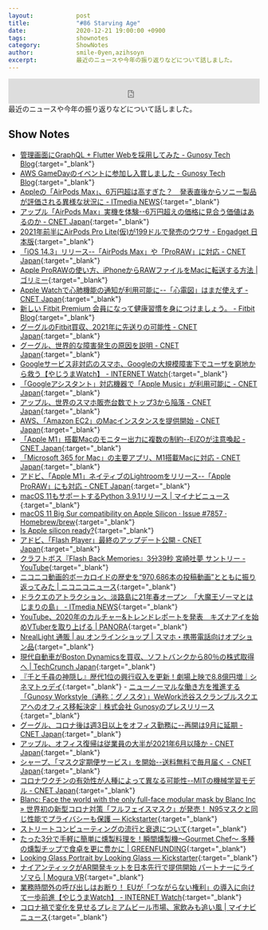 ```yaml
---
layout:            post
title:             "#86 Starving Age"
date:              2020-12-21 19:00:00 +0900
tags:              shownotes
category:          ShowNotes
author:            smile-0yen,azihsoyn
excerpt:           最近のニュースや今年の振り返りなどについて話しました。
---
```

<iframe width="100%" height="50" scrolling="no" frameborder="no" src="https://w.soundcloud.com/player/?url=https%3A//api.soundcloud.com/tracks/951665521&color=%23ff5500&auto_play=false&hide_related=false&show_comments=false&show_user=true&show_reposts=false&show_teaser=false&visual=false&show_artwork=false&default_height=75"></iframe>
最近のニュースや今年の振り返りなどについて話しました。

## Show Notes
- [管理画面にGraphQL \+ Flutter Webを採用してみた \- Gunosy Tech Blog](https://tech.gunosy.io/entry/admin_tool_with_flutter_web){:target="_blank"}
- [AWS GameDayのイベントに参加し入賞しました \- Gunosy Tech Blog](https://tech.gunosy.io/entry/aws-gameday-team001){:target="_blank"}
- [Appleの「AirPods Max」、6万円超は高すぎた？　発表直後からソニー製品が評価される異様な状況に \- ITmedia NEWS](https://www.itmedia.co.jp/news/articles/2012/09/news061.html){:target="_blank"}
- [アップル「AirPods Max」実機を体験\-\-6万円超えの価格に見合う価値はあるのか \- CNET Japan](https://japan.cnet.com/article/35163823/){:target="_blank"}
- [2021年前半にAirPods Pro Lite\(仮\)が199ドルで発売のウワサ \- Engadget 日本版](https://japanese.engadget.com/2021-airpods-lite-no-anc-025531154.html){:target="_blank"}
- [「iOS 14\.3」リリース\-\-「AirPods Max」や「ProRAW」に対応 \- CNET Japan](https://japan.cnet.com/article/35163839/){:target="_blank"}
- [Apple ProRAWの使い方、iPhoneからRAWファイルをMacに転送する方法 \| ゴリミー](https://gori.me/iphone/iphone-tips/131782){:target="_blank"}
- [Apple Watchで心肺機能の通知が利用可能に\-\-「心電図」はまだ使えず \- CNET Japan](https://japan.cnet.com/article/35163842/){:target="_blank"}
- [新しい Fitbit Premium 会員になって健康習慣を身につけましょう。 \- Fitbit Blog](https://blog.fitbit.com/fitbit-premium-jp/){:target="_blank"}
- [グーグルのFitbit買収、2021年に先送りの可能性 \- CNET Japan](https://japan.cnet.com/article/35162057/){:target="_blank"}
- [グーグル、世界的な障害発生の原因を説明 \- CNET Japan](https://japan.cnet.com/article/35163921/){:target="_blank"}
- [Googleサービス非対応のスマホ、Googleの大規模障害下でユーザを窮地から救う【やじうまWatch】 \- INTERNET Watch](https://internet.watch.impress.co.jp/docs/yajiuma/1295174.html){:target="_blank"}
- [「Googleアシスタント」対応機器で「Apple Music」が利用可能に \- CNET Japan](https://japan.cnet.com/article/35163492/){:target="_blank"}
- [アップル、世界のスマホ販売台数でトップ3から陥落 \- CNET Japan](https://japan.cnet.com/article/35163163/){:target="_blank"}
- [AWS、「Amazon EC2」のMacインスタンスを提供開始 \- CNET Japan](https://japan.cnet.com/article/35163226/){:target="_blank"}
- [「Apple M1」搭載Macのモニター出力に複数の制約\-\-EIZOが注意喚起 \- CNET Japan](https://japan.cnet.com/article/35163757/){:target="_blank"}
- [「Microsoft 365 for Mac」の主要アプリ、M1搭載Macに対応 \- CNET Japan](https://japan.cnet.com/article/35163912/){:target="_blank"}
- [アドビ、「Apple M1」ネイティブのLightroomをリリース\-\-「Apple ProRAW」にも対応 \- CNET Japan](https://japan.cnet.com/article/35163566/){:target="_blank"}
- [macOS 11もサポートするPython 3\.9\.1リリース \| マイナビニュース](https://news.mynavi.jp/article/20201210-1576344/){:target="_blank"}
- [macOS 11 Big Sur compatibility on Apple Silicon · Issue \#7857 · Homebrew/brew](https://github.com/Homebrew/brew/issues/7857?ref=dtf.ru){:target="_blank"}
- [Is Apple silicon ready?](https://isapplesiliconready.com/){:target="_blank"}
- [アドビ、「Flash Player」最終のアップデート公開 \- CNET Japan](https://japan.cnet.com/article/35163659/){:target="_blank"}
- [クラフトボス『Flash Back Memories』3分39秒 宮崎吐夢 サントリー \- YouTube](https://www.youtube.com/watch?v=ezF1ZJurYig){:target="_blank"}
- [ニコニコ動画的ボーカロイドの歴史を“970,686本の投稿動画”とともに振り返ってみた \| ニコニコニュース](https://news.nicovideo.jp/watch/nw8598369){:target="_blank"}
- [ドラクエのアトラクション、淡路島に21年春オープン　「大魔王ゾーマとはじまりの島」 \- ITmedia NEWS](https://www.itmedia.co.jp/news/articles/2012/10/news100.html){:target="_blank"}
- [YouTube、2020年のカルチャー&トレンドレポートを発表　キズナアイを始めVTuberを取り上げる \| PANORA](https://panora.tokyo/archives/15666){:target="_blank"}
- [NrealLight 通販 \| au オンラインショップ \| スマホ・携帯電話向けオプション品](https://onlineshop.au.com/disp/CSfLastGoodsPage_001.jsp?GOODS_NO=9704){:target="_blank"}
- [現代自動車がBoston Dynamicsを買収、ソフトバンクから80％の株式取得へ \| TechCrunch Japan](https://jp.techcrunch.com/2020/12/12/2020-12-11-hyundai-buys-controlling-interest-in-boston-dynamics/){:target="_blank"}
- [『千と千尋の神隠し』歴代1位の興行収入を更新！劇場上映で8\.8億円増｜シネマトゥデイ](https://www.cinematoday.jp/news/N0120527){:target="_blank"} - [ニューノーマルな働き方を推進する「Gunosy Workstyle（通称：グノスタ）」WeWork渋谷スクランブルスクエアへのオフィス移転決定｜株式会社 Gunosyのプレスリリース](https://prtimes.jp/main/html/rd/p/000000026.000031854.html){:target="_blank"}
- [グーグル、コロナ後は週3日以上をオフィス勤務に\-\-再開は9月に延期 \- CNET Japan](https://japan.cnet.com/article/35163848/){:target="_blank"}
- [アップル、オフィス復帰は従業員の大半が2021年6月以降か \- CNET Japan](https://japan.cnet.com/article/35163779/){:target="_blank"}
- [シャープ、「マスク定期便サービス」を開始\-\-送料無料で毎月届く \- CNET Japan](https://japan.cnet.com/article/35163192/){:target="_blank"}
- [コロナワクチンの有効性が人種によって異なる可能性\-\-MITの機械学習モデル \- CNET Japan](https://japan.cnet.com/article/35163295/){:target="_blank"}
- [Blanc: Face the world with the only full\-face modular mask by Blanc Inc » 世界初の新型コロナ対策「フルフェイスマスク」が発売！ N95マスクと同じ性能でプライバシーも保護 — Kickstarter](https://www.kickstarter.com/projects/philippegorov/blanc-mask-face-the-outdoors-with-your-modern-day-armor/posts/3047690){:target="_blank"}
- [ストリートコンピューティングの流行と衰退について](http://text.pha22.net/ghn/ghn05.php){:target="_blank"}
- [たった3分で手軽に簡単に燻製料理を！瞬間燻製機〜Gourmet Chef〜 多種の燻製チップで食卓を更に豊かに \| GREENFUNDING](https://greenfunding.jp/lab/projects/3959){:target="_blank"}
- [Looking Glass Portrait by Looking Glass — Kickstarter](https://www.kickstarter.com/projects/lookingglass/looking-glass-portrait?ref=ksr_email_backer_backer_confirmation){:target="_blank"}
- [ナイアンティックがAR開発キットを日本先行で提供開始 パートナーにライゾマら \| Mogura VR](https://www.moguravr.com/niantic-ar-dk-start-providing/){:target="_blank"}
- [業務時間外の呼び出しはお断り！ EUが「つながらない権利」の導入に向けて一歩前進【やじうまWatch】 \- INTERNET Watch](https://internet.watch.impress.co.jp/docs/yajiuma/1293888.html){:target="_blank"}
- [コロナ禍で変化を見せるプレミアムビール市場、家飲みも追い風 \| マイナビニュース](https://news.mynavi.jp/article/20201214-1580280/){:target="_blank"}

